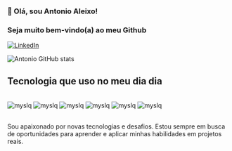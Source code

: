 

### 👋 Olá, sou Antonio Aleixo!
### Seja muito bem-vindo(a) ao meu Github
[![LinkedIn](https://img.shields.io/badge/LinkedIn-0077B5?style=for-the-badge&logo=linkedin&logoColor=white)](https://www.linkedin.com/in/antonio-aleixo-1a8923209/) 



![Antonio GitHub stats](https://github-readme-stats.vercel.app/api?username=AAleixo98&show_icons=true&theme=dracula)

## Tecnologia que uso no meu dia dia
<div style="display: inline_block"><br>
    <img alt="myslq" src="https://img.shields.io/badge/MySQL-005C84?style=for-the-badge&logo=mysql&logoColor=white">
    <img alt="myslq" src="https://img.shields.io/badge/PostgreSQL-316192?style=for-the-badge&logo=postgresql&logoColor=white">
    <img alt="myslq" src="https://img.shields.io/badge/Microsoft_Office-D83B01?style=for-the-badge&logo=microsoft-office&logoColor=white">
    <img alt="myslq" src="https://img.shields.io/badge/Python-3776AB?style=for-the-badge&logo=python&logoColor=white">
    <img alt="myslq" src="https://img.shields.io/badge/Made%20with-Jupyter-orange?style=for-the-badge&logo=Jupyter">
    <img alt="myslq" src="https://img.shields.io/badge/TensorFlow-FF6F00?style=for-the-badge&logo=tensorflow&logoColor=white">
    

</div><br/>

Sou apaixonado por novas tecnologias e desafios. Estou sempre em busca de oportunidades para aprender e aplicar minhas habilidades em projetos reais.



